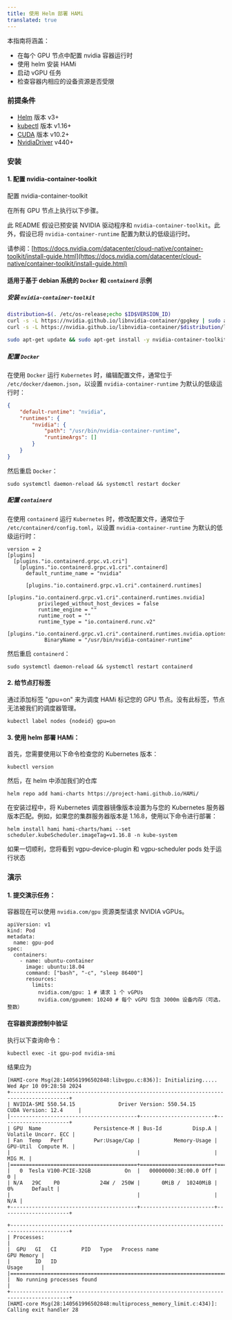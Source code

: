 ```yaml
---
title: 使用 Helm 部署 HAMi
translated: true
---
```


本指南将涵盖：
- 在每个 GPU 节点中配置 nvidia 容器运行时
- 使用 helm 安装 HAMi
- 启动 vGPU 任务
- 检查容器内相应的设备资源是否受限

### 前提条件
- [Helm](https://helm.sh/zh/docs/) 版本 v3+
- [kubectl](https://kubernetes.io/docs/tasks/tools/install-kubectl/) 版本 v1.16+
- [CUDA](https://developer.nvidia.com/cuda-toolkit) 版本 v10.2+
- [NvidiaDriver](https://www.nvidia.cn/drivers/unix/) v440+

### 安装

#### 1. 配置 nvidia-container-toolkit
<summary> 配置 nvidia-container-toolkit </summary>

在所有 GPU 节点上执行以下步骤。

此 README 假设已预安装 NVIDIA 驱动程序和 `nvidia-container-toolkit`。此外，假设已将 `nvidia-container-runtime` 配置为默认的低级运行时。

请参阅：[https://docs.nvidia.com/datacenter/cloud-native/container-toolkit/install-guide.html](https://docs.nvidia.com/datacenter/cloud-native/container-toolkit/install-guide.html)

#### 适用于基于 debian 系统的 `Docker` 和 `containerd` 示例

##### 安装 `nvidia-container-toolkit`

```bash
distribution=$(. /etc/os-release;echo $ID$VERSION_ID)
curl -s -L https://nvidia.github.io/libnvidia-container/gpgkey | sudo apt-key add -
curl -s -L https://nvidia.github.io/libnvidia-container/$distribution/libnvidia-container.list | sudo tee /etc/apt/sources.list.d/libnvidia-container.list

sudo apt-get update && sudo apt-get install -y nvidia-container-toolkit
```

##### 配置 `Docker`

在使用 `Docker` 运行 `Kubernetes` 时，编辑配置文件，通常位于 `/etc/docker/daemon.json`，以设置 `nvidia-container-runtime` 为默认的低级运行时：

```json
{
    "default-runtime": "nvidia",
    "runtimes": {
        "nvidia": {
            "path": "/usr/bin/nvidia-container-runtime",
            "runtimeArgs": []
        }
    }
}
```

然后重启 `Docker`：

```
sudo systemctl daemon-reload && systemctl restart docker
```

##### 配置 `containerd`

在使用 `containerd` 运行 `Kubernetes` 时，修改配置文件，通常位于 `/etc/containerd/config.toml`，以设置 `nvidia-container-runtime` 为默认的低级运行时：

```
version = 2
[plugins]
  [plugins."io.containerd.grpc.v1.cri"]
    [plugins."io.containerd.grpc.v1.cri".containerd]
      default_runtime_name = "nvidia"

      [plugins."io.containerd.grpc.v1.cri".containerd.runtimes]
        [plugins."io.containerd.grpc.v1.cri".containerd.runtimes.nvidia]
          privileged_without_host_devices = false
          runtime_engine = ""
          runtime_root = ""
          runtime_type = "io.containerd.runc.v2"
          [plugins."io.containerd.grpc.v1.cri".containerd.runtimes.nvidia.options]
            BinaryName = "/usr/bin/nvidia-container-runtime"
```

然后重启 `containerd`：

```
sudo systemctl daemon-reload && systemctl restart containerd
```

#### 2. 给节点打标签
通过添加标签 "gpu=on" 来为调度 HAMi 标记您的 GPU 节点。没有此标签，节点无法被我们的调度器管理。

```
kubectl label nodes {nodeid} gpu=on
```

#### 3. 使用 helm 部署 HAMi：

首先，您需要使用以下命令检查您的 Kubernetes 版本：

```
kubectl version
```

然后，在 helm 中添加我们的仓库

```
helm repo add hami-charts https://project-hami.github.io/HAMi/
```

在安装过程中，将 Kubernetes 调度器镜像版本设置为与您的 Kubernetes 服务器版本匹配。例如，如果您的集群服务器版本是 1.16.8，使用以下命令进行部署：

```
helm install hami hami-charts/hami --set scheduler.kubeScheduler.imageTag=v1.16.8 -n kube-system
```

如果一切顺利，您将看到 vgpu-device-plugin 和 vgpu-scheduler pods 处于运行状态

### 演示

#### 1. 提交演示任务：

容器现在可以使用 `nvidia.com/gpu` 资源类型请求 NVIDIA vGPUs。

```
apiVersion: v1
kind: Pod
metadata:
  name: gpu-pod
spec:
  containers:
    - name: ubuntu-container
      image: ubuntu:18.04
      command: ["bash", "-c", "sleep 86400"]
      resources:
        limits:
          nvidia.com/gpu: 1 # 请求 1 个 vGPUs
          nvidia.com/gpumem: 10240 # 每个 vGPU 包含 3000m 设备内存（可选，整数）
```

#### 在容器资源控制中验证

执行以下查询命令：

```
kubectl exec -it gpu-pod nvidia-smi
```

结果应为

```
[HAMI-core Msg(28:140561996502848:libvgpu.c:836)]: Initializing.....
Wed Apr 10 09:28:58 2024       
+-----------------------------------------------------------------------------------------+
| NVIDIA-SMI 550.54.15              Driver Version: 550.54.15      CUDA Version: 12.4     |
|-----------------------------------------+------------------------+----------------------+
| GPU  Name                 Persistence-M | Bus-Id          Disp.A | Volatile Uncorr. ECC |
| Fan  Temp   Perf          Pwr:Usage/Cap |           Memory-Usage | GPU-Util  Compute M. |
|                                         |                        |               MIG M. |
|=========================================+========================+======================|
|   0  Tesla V100-PCIE-32GB           On  |   00000000:3E:00.0 Off |                    0 |
| N/A   29C    P0             24W /  250W |       0MiB /  10240MiB |      0%      Default |
|                                         |                        |                  N/A |
+-----------------------------------------+------------------------+----------------------+
                                                                                         
+-----------------------------------------------------------------------------------------+
| Processes:                                                                              |
|  GPU   GI   CI        PID   Type   Process name                              GPU Memory |
|        ID   ID                                                               Usage      |
|=========================================================================================|
|  No running processes found                                                             |
+-----------------------------------------------------------------------------------------+
[HAMI-core Msg(28:140561996502848:multiprocess_memory_limit.c:434)]: Calling exit handler 28